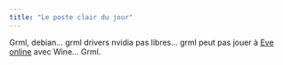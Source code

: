 ```yaml
---
title: "Le poste clair du jour"
---
```


Grml, debian... grml drivers nvidia pas libres... grml peut pas jouer à [Eve
online](http://www.eve-online.com/) avec Wine... Grml.

